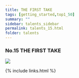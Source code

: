 ```yaml
---
title: THE FIRST TAKE
tags: [getting_started,top1_50]
summary: ""
sidebar: talents_sidebar
permalink: talents_15.html
folder: talents
---
```



### No.15 THE FIRST TAKE

![](https://yt3.ggpht.com/ytc/AKedOLQbuBH5d26HSVtEaMt9oBgpC2G9gp5Gj3-sDgtvvA=s176-c-k-c0x00ffffff-no-rj)







{% include links.html %}
